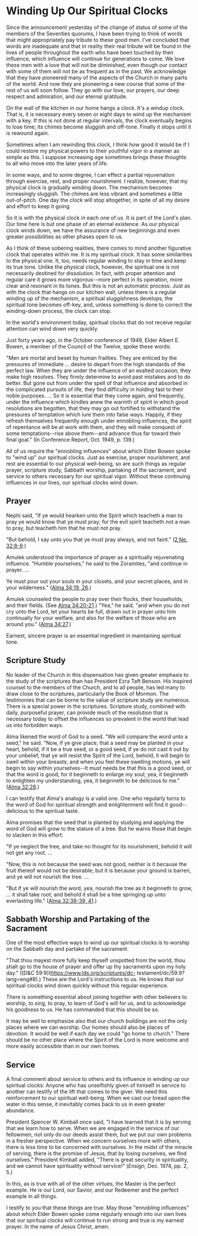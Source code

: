 # Winding Up Our Spiritual Clocks

Since the announcement yesterday of the change of status of some of the
members of the Seventies quorums, I have been trying to think of words that
might appropriately pay tribute to these good men. I've concluded that words
are inadequate and that in reality their real tribute will be found in the
lives of people throughout the earth who have been touched by their influence,
which influence will continue for generations to come. We love these men with
a love that will not be diminished, even though our contact with some of them
will not be as frequent as in the past. We acknowledge that they have
pioneered many of the aspects of the Church in many parts of the world. And
now they are pioneering a new course that some of the rest of us will soon
follow. They go with our love, our prayers, our deep respect and admiration,
and our eternal gratitude.

On the wall of the kitchen in our home hangs a clock. It's a windup clock.
That is, it is necessary every seven or eight days to wind up the mechanism
with a key. If this is not done at regular intervals, the clock eventually
begins to lose time; its chimes become sluggish and off-tone. Finally it stops
until it is rewound again.

Sometimes when I am rewinding this clock, I think how good it would be if I
could restore my physical powers to their youthful vigor in a manner as simple
as this. I suppose increasing age sometimes brings these thoughts to all who
move into the later years of life.

In some ways, and to some degree, I can effect a partial rejuvenation through
exercise, rest, and proper nourishment. I realize, however, that my physical
clock is gradually winding down. The mechanism becomes increasingly sluggish.
The chimes are less vibrant and sometimes a little out-of-pitch. One day the
clock will stop altogether, in spite of all my desire and effort to keep it
going.

So it is with the physical clock in each one of us. It is part of the Lord's
plan. Our time here is but one phase of an eternal existence. As our physical
clock winds down, we have the assurance of new beginnings and even greater
possibilities as other phases open to us.

As I think of these sobering realities, there comes to mind another figurative
clock that operates within me. It is my spiritual clock. It has some
similarities to the physical one. It, too, needs regular winding to stay in
time and keep its true tone. Unlike the physical clock, however, the spiritual
one is not necessarily destined for dissolution. In fact, with proper
attention and regular care it grows more vigorous--more perfect in its
operation, more clear and resonant in its tones. But this is not an automatic
process. Just as with the clock that hangs on our kitchen wall, unless there
is a regular winding up of the mechanism, a spiritual sluggishness develops,
the spiritual tone becomes off-key, and, unless something is done to correct
the winding-down process, the clock can stop.

In the world's environment today, spiritual clocks that do not receive regular
attention can wind down very quickly.

Just forty years ago, in the October conference of 1949, Elder Albert E.
Bowen, a member of the Council of the Twelve, spoke these words:

"Men are mortal and beset by human frailties. They are enticed by the
pressures of immediate ... desire to depart from the high standards of the
perfect law. When they are under the influence of an exalted occasion, they
make high resolves. They firmly determine to avoid past mistakes and to do
better. But gone out from under the spell of that influence and absorbed in
the complicated pursuits of life, they find difficulty in holding fast to
their noble purposes. ... So it is essential that they come again, and
frequently, under the influence which kindles anew the warmth of spirit in
which good resolutions are begotten, that they may go out fortified to
withstand the pressures of temptation which lure them into false ways.
Happily, if they refresh themselves frequently enough under ennobling
influences, the spirit of repentance will be at work with them, and they will
make conquest of some temptations--rise above them--and advance thus far
toward their final goal." (In Conference Report, Oct. 1949, p. 139.)

All of us require the "ennobling influences" about which Elder Bowen spoke to
"wind up" our spiritual clocks. Just as exercise, proper nourishment, and rest
are essential to our physical well-being, so are such things as regular
prayer, scripture study, Sabbath worship, partaking of the sacrament, and
service to others necessary for our spiritual vigor. Without these continuing
influences in our lives, our spiritual clocks wind down.

## Prayer

Nephi said, "If ye would hearken unto the Spirit which teacheth a man to pray
ye would know that ye must pray; for the evil spirit teacheth not a man to
pray, but teacheth him that he must not pray.

"But behold, I say unto you that ye must pray always, and not faint." ([2 Ne.
32:8-9](https://www.lds.org/scriptures/bofm/2-ne/32.8-9?lang=eng#7).)

Amulek understood the importance of prayer as a spiritually rejuvenating
influence. "Humble yourselves," he said to the Zoramites, "and continue in
prayer. ...

Ye must pour out your souls in your closets, and your secret places, and in
your wilderness." ([Alma 34:19,
26](https://www.lds.org/scriptures/bofm/alma/34.19%2C26?lang=eng#18).)

Amulek counseled the people to pray over their flocks, their households, and
their fields. (See [Alma
34:20-21](https://www.lds.org/scriptures/bofm/alma/34.20-21?lang=eng#19).)
"Yea," he said, "and when you do not cry unto the Lord, let your hearts be
full, drawn out in prayer unto him continually for your welfare, and also for
the welfare of those who are around you." ([Alma
34:27](https://www.lds.org/scriptures/bofm/alma/34.27?lang=eng#26).)

Earnest, sincere prayer is an essential ingredient in maintaining spiritual
tone.

## Scripture Study

No leader of the Church in this dispensation has given greater emphasis to the
study of the scriptures than has President Ezra Taft Benson. His inspired
counsel to the members of the Church, and to all people, has led many to draw
close to the scriptures, particularly the Book of Mormon. The testimonies that
can be borne to the value of scripture study are numerous. There is a special
power in the scriptures. Scripture study, combined with daily, purposeful
prayer, can provide much of the resolution that is necessary today to offset
the influences so prevalent in the world that lead us into forbidden ways.

Alma likened the word of God to a seed. "We will compare the word unto a
seed," he said. "Now, if ye give place, that a seed may be planted in your
heart, behold, if it be a true seed, or a good seed, if ye do not cast it out
by your unbelief, that ye will resist the Spirit of the Lord, behold, it will
begin to swell within your breasts; and when you feel these swelling motions,
ye will begin to say within yourselves--It must needs be that this is a good
seed, or that the word is good, for it beginneth to enlarge my soul; yea, it
beginneth to enlighten my understanding, yea, it beginneth to be delicious to
me." ([Alma
32:28](https://www.lds.org/scriptures/bofm/alma/32.28?lang=eng#27).)

I can testify that Alma's analogy is a valid one. One who regularly turns to
the word of God for spiritual strength and enlightenment will find it good--
delicious to the spiritual taste.

Alma promises that the seed that is planted by studying and applying the word
of God will grow to the stature of a tree. But he warns those that begin to
slacken in this effort:

"If ye neglect the tree, and take no thought for its nourishment, behold it
will not get any root. ...

"Now, this is not because the seed was not good, neither is it because the
fruit thereof would not be desirable; but it is because your ground is barren,
and ye will not nourish the tree. ...

"But if ye will nourish the word, yea, nourish the tree as it beginneth to
grow, ... it shall take root; and behold it shall be a tree springing up unto
everlasting life." ([Alma 32:38-39,
41](https://www.lds.org/scriptures/bofm/alma/32.38-39%2C41?lang=eng#37).)

## Sabbath Worship and Partaking of the Sacrament

One of the most effective ways to wind up our spiritual clocks is to worship
on the Sabbath day and partake of the sacrament.

"That thou mayest more fully keep thyself unspotted from the world, thou shalt
go to the house of prayer and offer up thy sacraments upon my holy day."
([D&amp;C 59:9](https://www.lds.org/scriptures/dc-
testament/dc/59.9?lang=eng#8).) These are the Lord's instructions to us. He
knows that our spiritual clocks wind down quickly without this regular
experience.

There is something essential about joining together with other believers to
worship, to sing, to pray, to learn of God's will for us, and to acknowledge
his goodness to us. He has commanded that this should be so.

It may be well to emphasize also that our church buildings are not the only
places where we can worship. Our homes should also be places of devotion. It
would be well if each day we could "go home to church." There should be no
other place where the Spirit of the Lord is more welcome and more easily
accessible than in our own homes.

## Service

A final comment about service to others and its influence in winding up our
spiritual clocks: Anyone who has unselfishly given of himself in service to
another can testify of the lift that comes to the giver. We need this
reinforcement to our spiritual well-being. When we cast our bread upon the
water in this sense, it inevitably comes back to us in even greater abundance.

President Spencer W. Kimball once said, "I have learned that it is by serving
that we learn how to serve. When we are engaged in the service of our
fellowmen, not only do our deeds assist them, but we put our own problems in a
fresher perspective. When we concern ourselves more with others, there is less
time to be concerned with ourselves. In the midst of the miracle of serving,
there is the promise of Jesus, that by losing ourselves, we find ourselves."
President Kimball added, "There is great security in spirituality, and we
cannot have spirituality without service!" (_Ensign,_ Dec. 1974, pp. 2, 5.)

In this, as is true with all of the other virtues, the Master is the perfect
example. He is our Lord, our Savior, and our Redeemer and the perfect example
in all things.

I testify to you that these things are true. May those "ennobling influences"
about which Elder Bowen spoke come regularly enough into our own lives that
our spiritual clocks will continue to run strong and true is my earnest
prayer. In the name of Jesus Christ, amen.

